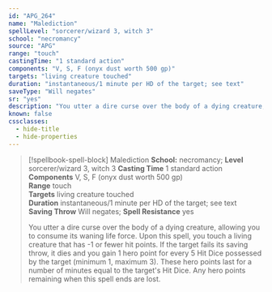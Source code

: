 ```yaml
---
id: "APG_264"
name: "Malediction"
spellLevel: "sorcerer/wizard 3, witch 3"
school: "necromancy"
source: "APG"
range: "touch"
castingTime: "1 standard action"
components: "V, S, F (onyx dust worth 500 gp)"
targets: "living creature touched"
duration: "instantaneous/1 minute per HD of the target; see text"
saveType: "Will negates"
sr: "yes"
description: "You utter a dire curse over the body of a dying creature, allowing you to consume its waning life force. Upon this spell, you touch a living creature that has -1 or fewer hit points. If the target fails its saving throw, it dies and you gain 1 hero point for every 5 Hit Dice possessed by the target (minimum 1, maximum 3). These hero points last for a number of minutes equal to the target's Hit Dice. Any hero points remaining when this spell ends are lost."
known: false
cssclasses:
  - hide-title
  - hide-properties
---
```


> [!spellbook-spell-block] Malediction
> **School:** necromancy; **Level** sorcerer/wizard 3, witch 3
> **Casting Time** 1 standard action  
> **Components** V, S, F (onyx dust worth 500 gp)  
> **Range** touch  
> **Targets** living creature touched  
> **Duration** instantaneous/1 minute per HD of the target; see text  
> **Saving Throw** Will negates; **Spell Resistance** yes
> 
> You utter a dire curse over the body of a dying creature, allowing you to consume its waning life force. Upon this spell, you touch a living creature that has -1 or fewer hit points. If the target fails its saving throw, it dies and you gain 1 hero point for every 5 Hit Dice possessed by the target (minimum 1, maximum 3). These hero points last for a number of minutes equal to the target's Hit Dice. Any hero points remaining when this spell ends are lost.